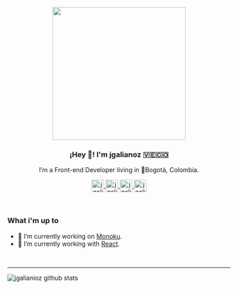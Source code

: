 <p align="center">
   <img width="300" src="https://user-images.githubusercontent.com/12010942/214678020-4df581de-0477-4a8f-964b-142091b83dad.png" />
   <h3 align="center">¡Hey 👋! I'm jgalianoz 🇻🇪🇨🇴</h3>
</p>

<p align="center">I’m a Front-end Developer living in 📍Bogotá, Colombia.</p>

<p align="center">
  <a href="https://twitter.com/jgalianoz" target="blank">
    <img align="center" src="https://cdn.jsdelivr.net/npm/simple-icons@3.0.1/icons/twitter.svg" alt="jgalianoz Twitter" height="28px" width="28px" />
  </a>

  <a href="https://www.instagram.com/jgalianoz/" target="blank">
    <img align="center" src="https://cdn.jsdelivr.net/npm/simple-icons@3.0.1/icons/instagram.svg" alt="jgalianoz Instagram" height="28px" width="28px" />
  </a>

  <a href="https://medium.com/@jgalianoz" target="blank">
    <img align="center" src="https://cdn.jsdelivr.net/npm/simple-icons@3.0.1/icons/medium.svg" alt="jgalianoz Medium" height="28px" width="28px" />
  </a>

  <a href="https://www.linkedin.com/in/jgalianoz/" target="blank">
        <img align="center" src="https://cdn.jsdelivr.net/npm/simple-icons@3.0.1/icons/linkedin.svg" alt="jgalianoz Linkedin" height="28px" width="28px" />
  </a>
</p>

<br/>

### What i'm up to

- 🔭 I’m currently working on [Monoku](https://monoku.com).
- 🌱 I’m currently working with [React](https://reactjs.org).

<br />

---

![jgalianioz github stats](https://github-readme-stats.vercel.app/api?username=jgalianoz&show_icons=true&hide_border=true)
